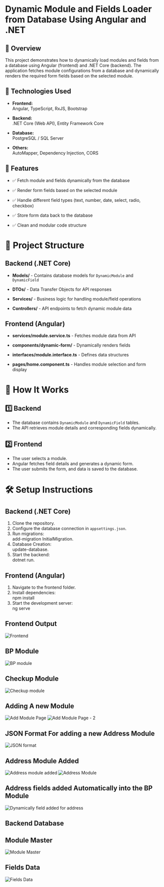 
# Dynamic Module and Fields Loader from Database Using Angular and .NET

## 📌 Overview
This project demonstrates how to dynamically load modules and fields from a database using Angular (frontend) and .NET Core (backend). The application fetches module configurations from a database and dynamically renders the required form fields based on the selected module.

## 🚀 Technologies Used

- **Frontend:**  
  Angular, TypeScript, RxJS, Bootstrap  

- **Backend:**  
  .NET Core (Web API), Entity Framework Core  

- **Database:**  
  PostgreSQL / SQL Server  

- **Others:**  
  AutoMapper, Dependency Injection, CORS  

## 🔹 Features  

- ✅ Fetch module and fields dynamically from the database  

- ✅ Render form fields based on the selected module  

- ✅ Handle different field types (text, number, date, select, radio, checkbox)  

- ✅ Store form data back to the database  

- ✅ Clean and modular code structure  


# 📁 Project Structure  

## Backend (.NET Core)  

- **Models/** - Contains database models for `DynamicModule` and `DynamicField`  

- **DTOs/** - Data Transfer Objects for API responses  

- **Services/** - Business logic for handling module/field operations  

- **Controllers/** - API endpoints to fetch dynamic module data  

## Frontend (Angular)  

- **services/module.service.ts** - Fetches module data from API  

- **components/dynamic-form/** - Dynamically renders fields  

- **interfaces/module.interface.ts** - Defines data structures  

- **pages/home.component.ts** - Handles module selection and form display  


# 🎯 How It Works  

## 1️⃣ Backend  

- The database contains `DynamicModule` and `DynamicField` tables.  
- The API retrieves module details and corresponding fields dynamically.  

## 2️⃣ Frontend  

- The user selects a module.  
- Angular fetches field details and generates a dynamic form.  
- The user submits the form, and data is saved to the database.  

# 🛠️ Setup Instructions  

## Backend (.NET Core)  

1. Clone the repository.  
2. Configure the database connection in `appsettings.json`.  
3. Run migrations:  
  add-migration InitialMigration.
4. Database Creation:  
  update-database.
5. Start the backend:  
  dotnet run. 

## Frontend (Angular)  

1. Navigate to the frontend folder.  
2. Install dependencies:  
   npm install
3. Start the development server:  
  ng serve

## Frontend Output

![Frontend](https://github.com/user-attachments/assets/a93ebf2d-d4a7-4376-8d75-a7614ca61a08)
## BP Module
![BP module](https://github.com/user-attachments/assets/8cc23ef2-b246-4fa9-8fc3-6072628c4f82)
## Checkup Module
![Checkup module](https://github.com/user-attachments/assets/6d0818c9-22a1-4f8b-a12b-0bdb646bcdd2)
## Adding A new Module
![Add Module Page](https://github.com/user-attachments/assets/9dc5630d-f143-4946-b2f3-afd0982a2726)
![Add Module Page - 2](https://github.com/user-attachments/assets/0dc0e6db-8518-4bc1-bc80-7b498567c6b3)
## JSON Format For adding a new Address Module
![JSON format](https://github.com/user-attachments/assets/5eede26e-eb64-4860-bef2-3e1c41a59b7f)
## Address Module Added
![Address module added](https://github.com/user-attachments/assets/68511fea-684b-4238-a54c-0c022daa0132)
![Address Module](https://github.com/user-attachments/assets/67ceb7db-0e02-463d-8b98-25c00cad7b52)
## Address fields added Automatically into the BP Module  
![Dynamically field added for address](https://github.com/user-attachments/assets/06ec0095-e575-4a14-825b-ff325d2c97b5)

## Backend Database 

## Module Master
![Module Master](https://github.com/user-attachments/assets/e4d1110f-6008-4dde-95ff-a0515a4de918)

## Fields Data 
![Fields Data](https://github.com/user-attachments/assets/6f373351-34fa-408e-9ed8-be8c9bcb3b09)






